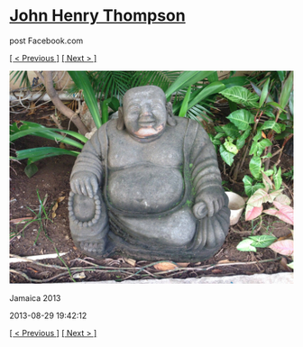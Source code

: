 # [John Henry Thompson](../README.md)
post Facebook.com

[[ < Previous ]](2013-08-29-65.md) [[ Next > ]](2013-08-29-67.md)

[![](../media/2013-08-29/Jamaica-2077.jpg)](../README.md)

Jamaica 2013

2013-08-29 19:42:12

[[ < Previous ]](2013-08-29-65.md) [[ Next > ]](2013-08-29-67.md)
